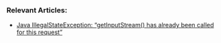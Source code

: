 ### Relevant Articles:
- [Java IllegalStateException: “getInputStream() has already been called for this request”](https://www.baeldung.com/java-servletrequest-illegalstateexception)
